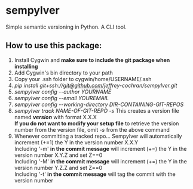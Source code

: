# sempylver
Simple semantic versioning in Python. A CLI tool.

## How to use this package:
1. Install Cygwin and **make sure to include the git package when installing**
2. Add Cygwin's bin directory to your path
3. Copy your .ssh folder to cygwin/home/USERNAME/.ssh
4. *pip install git+ssh://git@github.com/jeffrey-cochran/sempylver.git*
5. *sempylver config --author YOURNAME*
6. *sempylver config --email YOUREMAIL*
7. *sempylver config --working-directory DIR-CONTAINING-GIT-REPOS*
8. *sempylver track NAME-OF-GIT-REPO -s*
   This creates a version file named *__version__* with format X.X.X  
   **If you do not want to modify your setup file** to retrieve the version number from the version file, omit *-s* from the above command  
9. Whenever committing a tracked repo...
   Sempylver will automatically increment (+=1) the Y in the version number X.X.Y  
   Including '-m' **in the commit message** will increment (+=) the Y in the version number X.Y.Z and set Z==0  
   Including '-M' **in the commit message** will increment (+=) the Y in the version number Y.Z.Z and set Z==0  
   Including '-t' **in the commit message** will tag the commit with the version number  

   
